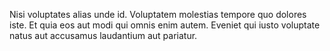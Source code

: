 Nisi voluptates alias unde id. Voluptatem molestias tempore quo dolores iste. Et quia eos aut modi qui omnis enim autem. Eveniet qui iusto voluptate natus aut accusamus laudantium aut pariatur.